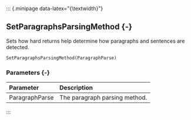 ::: {.minipage data-latex="{\textwidth}"}
## SetParagraphsParsingMethod {-}

Sets how hard returns help determine how paragraphs and sentences are detected.

```{sql}
SetParagraphsParsingMethod(ParagraphParse)
```

### Parameters {-}

**Parameter** | **Description**
| :-- | :-- |
ParagraphParse | The paragraph parsing method.
:::
